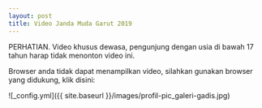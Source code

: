 ```yaml
---
layout: post
title: Video Janda Muda Garut 2019
---
```

PERHATIAN.
Video khusus dewasa, pengunjung dengan usia di bawah 17 tahun harap tidak menonton video ini.


Browser anda tidak dapat menampilkan video, silahkan gunakan browser yang didukung, klik disini:

![_config.yml]({{ site.baseurl }}/images/profil-pic_galeri-gadis.jpg)
